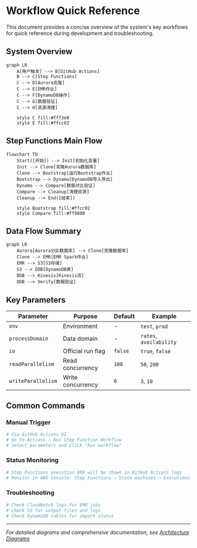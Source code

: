 # Workflow Quick Reference

This document provides a concise overview of the system's key workflows for quick reference during development and troubleshooting.

## System Overview

```mermaid
graph LR
    A[用户触发] --> B[GitHub Actions]
    B --> C[Step Functions]
    C --> D[Aurora克隆]
    C --> E[EMR作业]
    C --> F[DynamoDB操作]
    C --> G[数据验证]
    C --> H[资源清理]
    
    style C fill:#fff3e0
    style E fill:#ffcc02
```

## Step Functions Main Flow

```mermaid
flowchart TD
    Start([开始]) --> Init[初始化变量]
    Init --> Clone[克隆Aurora数据库]
    Clone --> Bootstrap[运行Bootstrap作业]
    Bootstrap --> Dynamo[DynamoDB导入导出]
    Dynamo --> Compare[数据对比验证]
    Compare --> Cleanup[清理资源]
    Cleanup --> End([结束])
    
    style Bootstrap fill:#ffcc02
    style Compare fill:#ff9800
```

## Data Flow Summary

```mermaid
graph LR
    Aurora[Aurora分区数据库] --> Clone[克隆数据库]
    Clone --> EMR[EMR Spark作业]
    EMR --> S3[S3存储]
    S3 --> DDB[DynamoDB表]
    DDB --> Kinesis[Kinesis流]
    DDB --> Verify[数据验证]
```

## Key Parameters

| Parameter | Purpose | Default | Example |
|-----------|---------|---------|---------|
| `env` | Environment | - | `test`, `prod` |
| `processDomain` | Data domain | - | `rates`, `availability` |
| `io` | Official run flag | `false` | `true`, `false` |
| `readParallelism` | Read concurrency | `100` | `50`, `200` |
| `writeParallelism` | Write concurrency | `6` | `3`, `10` |

## Common Commands

### Manual Trigger
```bash
# Via GitHub Actions UI
# Go to Actions → Run Step Function Workflow
# Select parameters and click "Run workflow"
```

### Status Monitoring
```bash
# Step Functions execution ARN will be shown in GitHub Actions logs
# Monitor in AWS Console: Step Functions → State machines → Executions
```

### Troubleshooting
```bash
# Check CloudWatch logs for EMR jobs
# Check S3 for output files and logs
# Check DynamoDB tables for import status
```

---

*For detailed diagrams and comprehensive documentation, see [Architecture Diagrams](architecture-diagrams.md)*